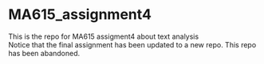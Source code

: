 # MA615_assignment4
This is the repo for MA615 assigment4 about text analysis    
Notice that the final assignment has been updated to a new repo. This repo has been abandoned.
